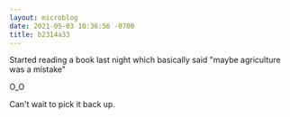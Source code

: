 ```yaml
---
layout: microblog
date: 2021-05-03 10:36:56 -0700
title: b2314a33
---
```

Started reading a book last night which basically said "maybe agriculture was a mistake"


O_O


Can't wait to pick it back up.
